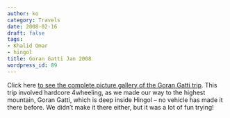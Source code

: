 ```yaml
---
author: ko
category: Travels
date: 2008-02-16
draft: false
tags:
- Khalid Omar
- hingol
title: Goran Gatti Jan 2008
wordpress_id: 89
---
```


Click here [to see the complete picture gallery of the Goran Gatti trip](/pictures/goran-gatti-2008/). This trip involved hardcore 4wheeling, as we made our way to the highest mountain, Goran Gatti, which is deep inside Hingol – no vehicle has made it there before. We didn’t make it there either, but it was a lot of fun trying!
